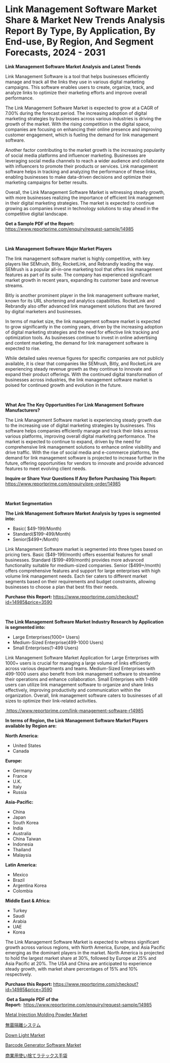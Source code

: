 <p><h1>Link Management Software Market Share & Market New Trends Analysis Report By Type, By Application, By End-use, By Region, And Segment Forecasts, 2024 - 2031</h1></p><p><strong>Link Management Software Market Analysis and Latest Trends</strong></p>
<p><p>Link Management Software is a tool that helps businesses efficiently manage and track all the links they use in various digital marketing campaigns. This software enables users to create, organize, track, and analyze links to optimize their marketing efforts and improve overall performance.</p><p>The Link Management Software Market is expected to grow at a CAGR of 7.00% during the forecast period. The increasing adoption of digital marketing strategies by businesses across various industries is driving the growth of the market. With the rising competition in the digital space, companies are focusing on enhancing their online presence and improving customer engagement, which is fueling the demand for link management software.</p><p>Another factor contributing to the market growth is the increasing popularity of social media platforms and influencer marketing. Businesses are leveraging social media channels to reach a wider audience and collaborate with influencers to promote their products or services. Link management software helps in tracking and analyzing the performance of these links, enabling businesses to make data-driven decisions and optimize their marketing campaigns for better results.</p><p>Overall, the Link Management Software Market is witnessing steady growth, with more businesses realizing the importance of efficient link management in their digital marketing strategies. The market is expected to continue growing as companies invest in technology solutions to stay ahead in the competitive digital landscape.</p></p>
<p><strong>Get a Sample PDF of the Report:&nbsp;</strong> <a href="https://www.reportprime.com/enquiry/request-sample/14985">https://www.reportprime.com/enquiry/request-sample/14985</a></p>
<p>&nbsp;</p>
<p><strong>Link Management Software Major Market Players</strong></p>
<p><p>The link management software market is highly competitive, with key players like SEMrush, Bitly, RocketLink, and Rebrandly leading the way. SEMrush is a popular all-in-one marketing tool that offers link management features as part of its suite. The company has experienced significant market growth in recent years, expanding its customer base and revenue streams.</p><p>Bitly is another prominent player in the link management software market, known for its URL shortening and analytics capabilities. RocketLink and Rebrandly also offer advanced link management solutions that are favored by digital marketers and businesses.</p><p>In terms of market size, the link management software market is expected to grow significantly in the coming years, driven by the increasing adoption of digital marketing strategies and the need for effective link tracking and optimization tools. As businesses continue to invest in online advertising and content marketing, the demand for link management software is expected to rise.</p><p>While detailed sales revenue figures for specific companies are not publicly available, it is clear that companies like SEMrush, Bitly, and RocketLink are experiencing steady revenue growth as they continue to innovate and expand their product offerings. With the continued digital transformation of businesses across industries, the link management software market is poised for continued growth and evolution in the future.</p></p>
<p>&nbsp;</p>
<p><strong>What Are The Key Opportunities For Link Management Software Manufacturers?</strong></p>
<p><p>The Link Management Software market is experiencing steady growth due to the increasing use of digital marketing strategies by businesses. This software helps companies efficiently manage and track their links across various platforms, improving overall digital marketing performance. The market is expected to continue to expand, driven by the need for comprehensive link management solutions to enhance online visibility and drive traffic. With the rise of social media and e-commerce platforms, the demand for link management software is projected to increase further in the future, offering opportunities for vendors to innovate and provide advanced features to meet evolving client needs.</p></p>
<p><strong>Inquire or Share Your Questions If Any Before Purchasing This Report:</strong> <a href="https://www.reportprime.com/enquiry/pre-order/14985">https://www.reportprime.com/enquiry/pre-order/14985</a></p>
<p>&nbsp;</p>
<p><strong>Market Segmentation</strong></p>
<p><strong>The Link Management Software Market Analysis by types is segmented into:</strong></p>
<p><ul><li>Basic( $49-199/Month)</li><li>Standard($199-499/Month)</li><li>Senior($499+/Month)</li></ul></p>
<p><p>Link Management Software market is segmented into three types based on pricing tiers. Basic ($49-199/month) offers essential features for small businesses. Standard ($199-499/month) provides more advanced functionality suitable for medium-sized companies. Senior ($499+/month) offers comprehensive features and support for large enterprises with high volume link management needs. Each tier caters to different market segments based on their requirements and budget constraints, allowing businesses to choose a plan that best fits their needs.</p></p>
<p><strong>Purchase this Report:&nbsp;</strong><a href="https://www.reportprime.com/checkout?id=14985&price=3590">https://www.reportprime.com/checkout?id=14985&price=3590</a></p>
<p>&nbsp;</p>
<p><strong>The Link Management Software Market Industry Research by Application is segmented into:</strong></p>
<p><ul><li>Large Enterprises(1000+ Users)</li><li>Medium-Sized Enterprise(499-1000 Users)</li><li>Small Enterprises(1-499 Users)</li></ul></p>
<p><p>Link Management Software Market Application for Large Enterprises with 1000+ users is crucial for managing a large volume of links efficiently across various departments and teams. Medium-Sized Enterprises with 499-1000 users also benefit from link management software to streamline their operations and enhance collaboration. Small Enterprises with 1-499 users can utilize link management software to organize and share links effectively, improving productivity and communication within the organization. Overall, link management software caters to businesses of all sizes to optimize their link-related activities.</p></p>
<p><a href="https://www.reportprime.com/link-management-software-r14985">&nbsp;https://www.reportprime.com/link-management-software-r14985</a></p>
<p><strong>In terms of Region, the Link Management Software Market Players available by Region are:</strong></p>
<p>
    <p> <strong> North America: </strong>
        <ul>
            <li>United States</li>
            <li>Canada</li>
        </ul>
        </p> 
    <p> <strong> Europe: </strong>
        <ul>
            <li>Germany</li>
            <li>France</li>
            <li>U.K.</li>
            <li>Italy</li>
            <li>Russia</li>
        </ul>
        </p> 
    <p> <strong> Asia-Pacific: </strong>
        <ul>
            <li>China</li>
            <li>Japan</li>
            <li>South Korea</li>
            <li>India</li>
            <li>Australia</li>
            <li>China Taiwan</li>
            <li>Indonesia</li>
            <li>Thailand</li>
            <li>Malaysia</li>
        </ul>
        </p> 
    <p> <strong> Latin America: </strong>
        <ul>
            <li>Mexico</li>
            <li>Brazil</li>
            <li>Argentina Korea</li>
            <li>Colombia</li>
        </ul>
        </p> 
    <p> <strong> Middle East & Africa: </strong>
        <ul>
            <li>Turkey</li>
            <li>Saudi</li>
            <li>Arabia</li>
            <li>UAE</li>
            <li>Korea</li>
        </ul>
    </p>
    </p>
<p><p>The Link Management Software Market is expected to witness significant growth across various regions, with North America, Europe, and Asia Pacific emerging as the dominant players in the market. North America is projected to hold the largest market share at 30%, followed by Europe at 25% and Asia Pacific at 20%. The USA and China are anticipated to experience steady growth, with market share percentages of 15% and 10% respectively.</p></p>
<p><strong>Purchase this Report: </strong><a href="https://www.reportprime.com/checkout?id=14985&price=3590">https://www.reportprime.com/checkout?id=14985&price=3590</a></p>
<p>&nbsp;<strong>Get a Sample PDF of the Report:&nbsp;&nbsp;</strong><a href="https://www.reportprime.com/enquiry/request-sample/14985">https://www.reportprime.com/enquiry/request-sample/14985</a></p>
<p><strong></strong></p>
<p><p><a href="https://www.linkedin.com/pulse/metal-injection-molding-powder-market-insights-players-forecast-uldcc">Metal Injection Molding Powder Market</a></p><p><a href="https://github.com/RaeJenkins1952/Market-Research-Report-List-1/blob/main/610130881294.md">無菌隔離システム</a></p><p><a href="https://issuu.com/reportprime-2/docs/down-light-market-size-2030.pptx">Down Light Market</a></p><p><a href="https://github.com/shotows/Market-Research-Report-List-2/blob/main/barcode-generator-software-market.md">Barcode Generator Software Market</a></p><p><a href="https://github.com/andrade7361/Market-Research-Report-List-1/blob/main/168939981291.md">商業用使い捨てラテックス手袋</a></p></p>